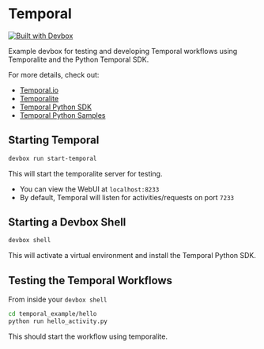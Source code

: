 # Temporal

[![Built with Devbox](https://jetpack.io/devbox/img/shield_galaxy.svg)](https://jetpack.io/devbox/docs/contributor-quickstart/)

Example devbox for testing and developing Temporal workflows using Temporalite and the Python Temporal SDK.

For more details, check out:

* [Temporal.io](https://temporal.io/)
* [Temporalite](https://github.com/temporalio/temporalite)
* [Temporal Python SDK](https://github.com/temporalio/sdk-python)
* [Temporal Python Samples](https://github.com/temporalio/sample-python)

## Starting Temporal

```bash
devbox run start-temporal
```

This will start the temporalite server for testing.

* You can view the WebUI at `localhost:8233`
* By default, Temporal will listen for activities/requests on port `7233`

## Starting a Devbox Shell

```bash
devbox shell
```

This will activate a virtual environment and install the Temporal Python SDK.

## Testing the Temporal Workflows

From inside your `devbox shell`

```bash
cd temporal_example/hello
python run hello_activity.py
```

This should start the workflow using temporalite.
